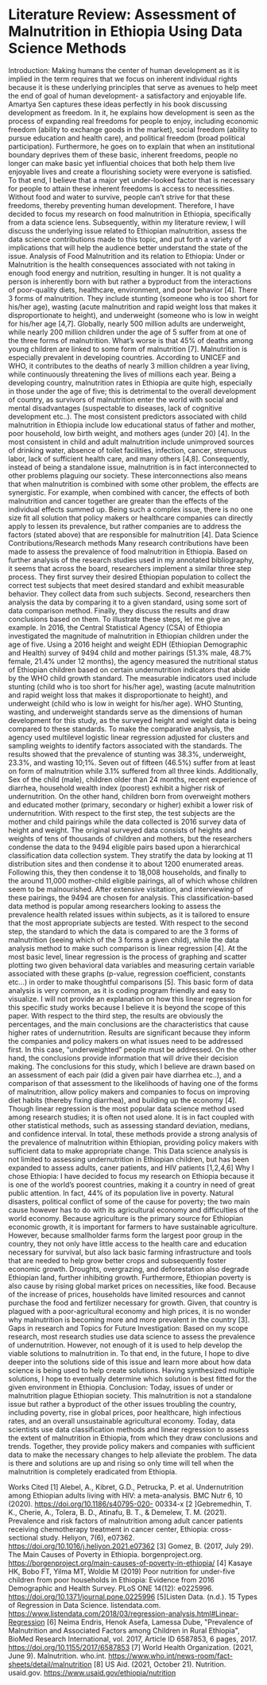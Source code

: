  # Literature Review: Assessment of Malnutrition in Ethiopia Using Data Science Methods
 

Introduction:
Making humans the center of human development as it is implied in the term requires that we focus on inherent individual rights because it is these underlying principles that serve as avenues to help meet the end of goal of human development- a satisfactory and enjoyable life. Amartya Sen captures these ideas perfectly in his book discussing development as freedom. In it, he explains how development is seen as the process of expanding real freedoms for people to enjoy, including economic freedom (ability to exchange goods in the market), social freedom (ability to pursue education and health care), and political freedom (broad political participation). Furthermore, he goes on to explain that when an institutional boundary deprives them of these basic, inherent freedoms, people no longer can make basic yet influential choices that both help them live enjoyable lives and create a flourishing society were everyone is satisfied. To that end, I believe that a major yet under-looked factor that is necessary for people to attain these inherent freedoms is access to necessities. Without food and water to survive, people can’t strive for that these freedoms, thereby preventing human development. Therefore, I have decided to focus my research on food malnutrition in Ethiopia, specifically from a data science lens. Subsequently, within my literature review, I will discuss the underlying issue related to Ethiopian malnutrition, assess the data science contributions made to this topic, and put forth a variety of implications that will help the audience better understand the state of the issue. 
Analysis of Food Malnutrition and its relation to Ethiopia:
	Under or Malnutrition is the health consequences associated with not taking in enough food energy and nutrition, resulting in hunger. It is not quality a person is inherently born with but rather a byproduct from the interactions of poor-quality diets, healthcare, environment, and poor behavior [4]. There 3 forms of malnutrition. They include stunting (someone who is too short for his/her age), wasting (acute malnutrition and rapid weight loss that makes it disproportionate to height), and underweight (someone who is low in weight for his/her age [4,7]. Globally, nearly 500 million adults are underweight, while nearly 200 million children under the age of 5 suffer from at one of the three forms of malnutrition. What’s worse is that 45% of deaths among young children are linked to some form of malnutrition [7].
	Malnutrition is especially prevalent in developing countries.  According to UNICEF and WHO, it contributes to the deaths of nearly 3 million children a year living, while continuously threatening the lives of millions each year.  Being a developing country, malnutrition rates in Ethiopia are quite high, especially in those under the age of five; this is detrimental to the overall development of country, as survivors of malnutrition enter the world with social and mental disadvantages (suspectable to diseases, lack of cognitive development etc..). The most consistent predictors associated with child malnutrition in Ethiopia include low educational status of father and mother, poor household, low birth weight, and mothers ages (under 20) [4]. In the most consistent in child and adult malnutrition include unimproved sources of drinking water, absence of toilet facilities, infection, cancer, strenuous labor, lack of sufficient health care, and many others [4,8]. Consequently, instead of being a standalone issue, malnutrition is in fact interconnected to other problems plaguing our society. These interconnections also means that when malnutrition is combined with some other problem, the effects are synergistic. For example, when combined with cancer, the effects of both malnutrition and cancer together are greater than the effects of the individual effects summed up. Being such a complex issue, there is no one size fit all solution that policy makers or healthcare companies can directly apply to lessen its prevalence, but rather companies are to address the factors (stated above) that are responsible for malnutrition [4]. 
Data Science Contributions/Research methods
Many research contributions have been made to assess the prevalence of food malnutrition in Ethiopia. Based on further analysis of the research studies used in my annotated bibliography, it seems that across the board, researchers implement a similar three step process. They first survey their desired Ethiopian population to collect the correct test subjects that meet desired standard and exhibit measurable behavior. They collect data from such subjects. Second, researchers then analysis the data by comparing it to a given standard, using some sort of data comparison method. Finally, they discuss the results and draw conclusions based on them. To illustrate these steps, let me give an example. In 2016, the Central Statistical Agency (CSA) of Ethiopia investigated the magnitude of malnutrition in Ethiopian children under the age of five. Using a 2016 height and weight EDH (Ethiopian Demographic and Health) survey of 9494 child and mother pairings (51.3% male, 48.7% female, 21.4% under 12 months), the agency measured the nutritional status of Ethiopian children based on certain undernutrition indicators that abide by the WHO child growth standard. The measurable indicators used include stunting (child who is too short for his/her age), wasting (acute malnutrition and rapid weight loss that makes it disproportionate to height), and underweight (child who is low in weight for his/her age). WHO Stunting, wasting, and underweight standards serve as the dimensions of human development for this study, as the surveyed height and weight data is being compared to these standards. To make the comparative analysis, the agency used multilevel logistic linear regression adjusted for clusters and sampling weights to identify factors associated with the standards. The results showed that the prevalence of stunting was 38.3%, underweight, 23.3%, and wasting 10;1%. Seven out of fifteen (46.5%) suffer from at least on form of malnutrition while 3.1% suffered from all three kinds. Additionally, Sex of the child (male), children older than 24 months, recent experience of diarrhea, household wealth index (poorest) exhibit a higher risk of undernutrition. On the other hand, children born from overweight mothers and educated mother (primary, secondary or higher) exhibit a lower risk of undernutrition. With respect to the first step, the test subjects are the mother and child pairings while the data collected is 2016 survey data of height and weight. The original surveyed data consists of heights and weights of tens of thousands of children and mothers, but the researchers condense the data to the 9494 eligible pairs based upon a hierarchical classification data collection system. They stratify the data by looking at 11 distribution sites and then condense it to about 1200 enumerated areas. Following this, they then condense it to 18,008 households, and finally to the around 11,000 mother-child eligible pairings, all of which whose children seem to be malnourished. After extensive visitation, and interviewing of these pairings, the 9494 are chosen for analysis. This classification-based data method is popular among researchers looking to assess the prevalence health related issues within subjects, as it is tailored to ensure that the most appropriate subjects are tested. With respect to the second step, the standard to which the data is compared to are the 3 forms of malnutrition (seeing which of the 3 forms a given child), while the data analysis method to make such comparison is linear regression [4]. At the most basic level, linear regression is the process of graphing and scatter plotting two given behavioral data variables and measuring certain variable associated with these graphs (p-value, regression coefficient, constants etc…) in order to make thoughtful comparisons [5]. This basic form of data analysis is very common, as it is coding program friendly and easy to visualize. I will not provide an explanation on how this linear regression for this specific study works because I believe it is beyond the scope of this paper. With respect to the third step, the results are obviously the percentages, and the main conclusions are the characteristics that cause higher rates of undernutrition. Results are significant because they inform the companies and policy makers on what issues need to be addressed first. In this case, “underweighted” people must be addressed. On the other hand, the conclusions provide information that will drive their decision making. The conclusions for this study, which I believe are drawn based on an assessment of each pair (did a given pair have diarrhea etc..), and a comparison of that assessment to the likelihoods of having one of the forms of malnutrition, allow policy makers and companies to focus on improving diet habits (thereby fixing diarrhea), and building up the economy [4]. 
	Though linear regression is the most popular data science method used among research studies; it is often not used alone. It is in fact coupled with other statistical methods, such as assessing standard deviation, medians, and confidence interval. In total, these methods provide a strong analysis of the prevalence of malnutrition within Ethiopian, providing policy makers with sufficient data to make appropriate change. This Data science analysis is not limited to assessing undernutrition in Ethiopian children, but has been expanded to assess adults, caner patients, and HIV patients [1,2,4,6] 
Why I chose Ethiopia:
	I have decided to focus my research on Ethiopia because it is one of the world’s poorest countries, making it a country in need of great public attention. In fact, 44% of its population live in poverty. Natural disasters, political conflict of some of the cause for poverty; the two main cause however has to do with its agricultural economy and difficulties of the world economy. Because agriculture is the primary source for Ethiopian economic growth, it is important for farmers to have sustainable agriculture. However, because smallholder farms form the largest poor group in the country, they not only have little access to the health care and education necessary for survival, but also lack basic farming infrastructure and tools that are needed to help grow better crops and subsequently foster economic growth. Droughts, overgrazing, and deforestation also degrade Ethiopian land, further inhibiting growth. Furthermore, Ethiopian poverty is also cause by rising global market prices on necessities, like food. Because of the increase of prices, households have limited resources and cannot purchase the food and fertilizer necessary for growth. Given, that country is plagued with a poor-agricultural economy and high prices, it is no wonder why malnutrition is becoming more and more prevalent in the country [3].
Gaps in research and Topics for Future Investigation:
	Based on my scope research, most research studies use data science to assess the prevalence of undernutrition. However, not enough of it is used to help develop the viable solutions to malnutrition in. To that end, in the future, I hope to dive deeper into the solutions side of this issue and learn more about how data science is being used to help create solutions. Having synthesized multiple solutions, I hope to eventually determine which solution is best fitted for the given environment in Ethiopia. 
Conclusion:
	Today, issues of under or malnutrition plague Ethiopian society. This malnutrition is not a standalone issue but rather a byproduct of the other issues troubling the country, including poverty, rise in global prices, poor healthcare, high infectious rates, and an overall unsustainable agricultural economy. Today, data scientists use data classification methods and linear regression to assess the extent of malnutrition in Ethiopia, from which they draw conclusions and trends. Together, they provide policy makers and companies with sufficient data to make the necessary changes to help alleviate the problem. The data is there and solutions are up and rising so only time will tell when the malnutrition is completely eradicated from Ethiopia.
 
	















Works Cited
[1] Alebel, A., Kibret, G.D., Petrucka, P. et al. Undernutrition among Ethiopian adults living 	with HIV: a meta-analysis. BMC Nutr 6, 10 (2020). https://doi.org/10.1186/s40795-020-	00334-x
[2 ]Gebremedhin, T. K., Cherie, A., Tolera, B. D., Atinafu, B. T., & Demelew, T. M. (2021). 	Prevalence and risk factors of malnutrition among adult cancer patients receiving 	chemotherapy treatment in cancer center, Ethiopia: cross-sectional study. Heliyon, 7(6), 	e07362. https://doi.org/10.1016/j.heliyon.2021.e07362
[3] Gomez, B. (2017, July 29). The Main Causes of Poverty in Ethiopia. borgenproject.org. 	https://borgenproject.org/main-causes-of-poverty-in-ethiopia/
[4] Kasaye HK, Bobo FT, Yilma MT, Woldie M (2019) Poor nutrition for under-five children 	from 	poor households in Ethiopia: Evidence from 2016 Demographic and Health 	Survey. PLoS ONE 14(12): e0225996. 	https://doi.org/10.1371/journal.pone.0225996
[5]Listen Data. (n.d.). 15 Types of Regression in Data Science. listendata.com. 	https://www.listendata.com/2018/03/regression-analysis.html#Linear-Regression
[6] Neima Endris, Henok Asefa, Lamessa Dube, "Prevalence of Malnutrition and Associated Factors 	among Children in Rural Ethiopia", BioMed Research International, vol. 2017, Article 	ID 6587853, 6 pages, 2017. https://doi.org/10.1155/2017/6587853
[7] World Health Organization. (2021, June 9). Malnutrition. who.int. 
	https://www.who.int/news-room/fact-sheets/detail/malnutrition
[8] US Aid. (2021, October 21). Nutrition. usaid.gov. https://www.usaid.gov/ethiopia/nutrition







